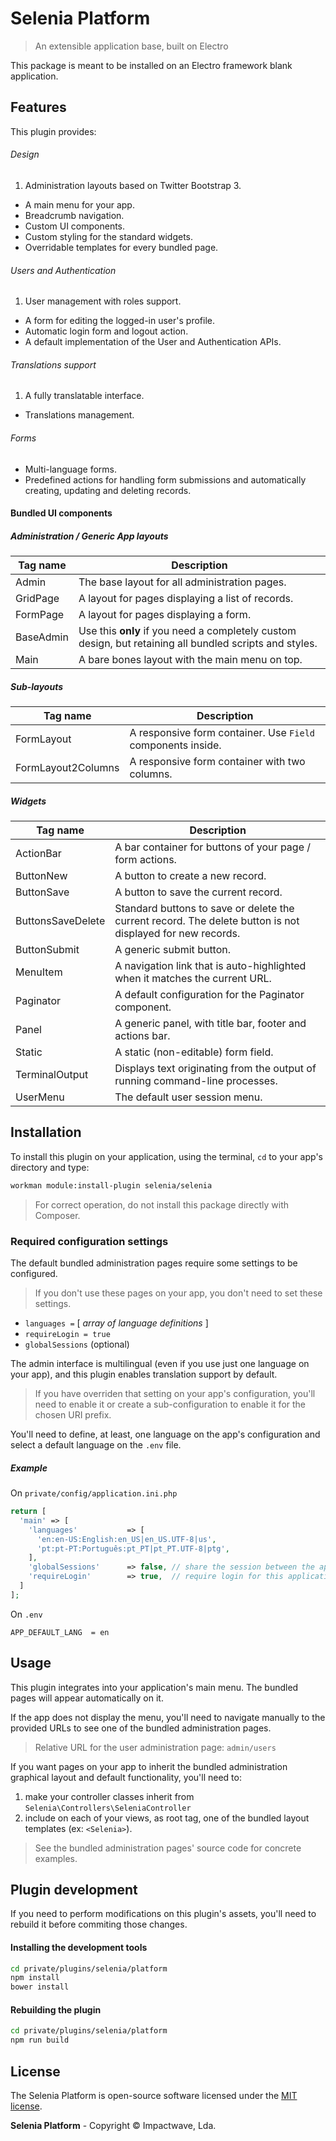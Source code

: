 # Selenia Platform

> An extensible application base, built on Electro

This package is meant to be installed on an Electro framework blank application.

## Features

This plugin provides:

###### Design

1. Administration layouts based on Twitter Bootstrap 3.
* A main menu for your app.
* Breadcrumb navigation.
* Custom UI components.
* Custom styling for the standard widgets.
* Overridable templates for every bundled page.

###### Users and Authentication

1. User management with roles support.
* A form for editing the logged-in user's profile.
* Automatic login form and logout action.
* A default implementation of the User and Authentication APIs.

###### Translations support

1. A fully translatable interface.
* Translations management.

###### Forms

* Multi-language forms.
* Predefined actions for handling form submissions and automatically creating, updating and deleting records.

#### Bundled UI components

##### Administration / Generic App layouts
 
Tag name  | Description
----------|------------
Admin     | The base layout for all administration pages.
GridPage  | A layout for pages displaying a list of records.
FormPage  | A layout for pages displaying a form.
BaseAdmin | Use this **only** if you need a completely custom design, but retaining all bundled scripts and styles.
Main      | A bare bones layout with the main menu on top.

##### Sub-layouts

Tag name           | Description
-------------------|------------
FormLayout         | A responsive form container. Use `Field` components inside.
FormLayout2Columns | A responsive form container with two columns.

##### Widgets

Tag name           | Description
-------------------|------------
ActionBar          | A bar container for buttons of your page / form actions.
ButtonNew          | A button to create a new record.
ButtonSave         | A button to save the current record.
ButtonsSaveDelete  | Standard buttons to save or delete the current record. The delete button is not displayed for new records.
ButtonSubmit       | A generic submit button.
MenuItem           | A navigation link that is auto-highlighted when it matches the current URL.
Paginator          | A default configuration for the Paginator component.
Panel              | A generic panel, with title bar, footer and actions bar.
Static             | A static (non-editable) form field.
TerminalOutput     | Displays text originating from the output of running command-line processes.
UserMenu           | The default user session menu.

## Installation

To install this plugin on your application, using the terminal, `cd` to your app's directory and type:

```bash
workman module:install-plugin selenia/selenia
```

> For correct operation, do not install this package directly with Composer.

### Required configuration settings

The default bundled administration pages require some settings to be configured.

> If you don't use these pages on your app, you don't need to set these settings.

* `languages =` [ *array of language definitions* ]
* `requireLogin = true`
* `globalSessions` (optional)

The admin interface is multilingual (even if you use just one language on your app), and this plugin enables translation support by default.

> If you have overriden that setting on your app's configuration, you'll need to enable it or create a sub-configuration to enable it for the chosen URI prefix.

You'll need to define, at least, one language on the app's configuration and select a default language on the  `.env` file.

##### Example

On `private/config/application.ini.php`

```php
return [
  'main' => [
    'languages'           => [
      'en:en-US:English:en_US|en_US.UTF-8|us',
      'pt:pt-PT:Português:pt_PT|pt_PT.UTF-8|ptg',
    ],
    'globalSessions'      => false, // share the session between the application and its sub-applications?
    'requireLogin'        => true,  // require login for this application?
  ]
];
```

On `.env`

```
APP_DEFAULT_LANG  = en
```

## Usage

This plugin integrates into your application's main menu. The bundled pages will appear automatically on it.

If the app does not display the menu, you'll need to navigate manually to the provided URLs to see one of the bundled administration pages.

> Relative URL for the user administration page: `admin/users`

If you want pages on your app to inherit the bundled administration graphical layout and default functionality, you'll need to:

1. make your controller classes inherit from `Selenia\Controllers\SeleniaController`
2. include on each of your views, as root tag, one of the bundled layout templates (ex: `<Selenia>`).

> See the bundled administration pages' source code for concrete examples.

## Plugin development

If you need to perform modifications on this plugin's assets, you'll need to rebuild it before commiting those changes.

#### Installing the development tools

```sh
cd private/plugins/selenia/platform
npm install
bower install
```

#### Rebuilding the plugin

```sh
cd private/plugins/selenia/platform
npm run build
```

## License

The Selenia Platform is open-source software licensed under the [MIT license](http://opensource.org/licenses/MIT).

**Selenia Platform** - Copyright &copy; Impactwave, Lda.
